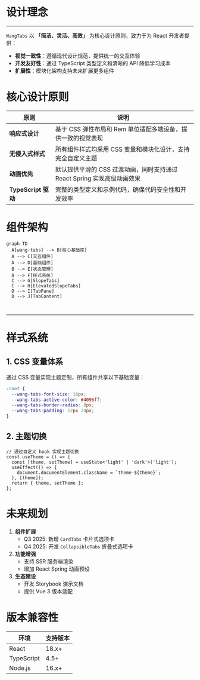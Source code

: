 # 设计理念
---

`WangTabs` 以 **「简洁、灵活、高效」** 为核心设计原则，致力于为 React 开发者提供：
- **视觉一致性**：遵循现代设计规范，提供统一的交互体验
- **开发友好性**：通过 TypeScript 类型定义和清晰的 API 降低学习成本
- **扩展性**：模块化架构支持未来扩展更多组件


# 核心设计原则
| 原则           | 说明                                                                 |
|----------------|--------------------------------------------------------------------|
| **响应式设计** | 基于 CSS 弹性布局和 Rem 单位适配多端设备，提供一致的视觉表现                           |
| **无侵入式样式** | 所有组件样式均采用 CSS 变量和模块化设计，支持完全自定义主题                              |
| **动画优先**   | 默认提供平滑的 CSS 过渡动画，同时支持通过 React Spring 实现高级动画效果                  |
| **TypeScript 驱动** | 完整的类型定义和示例代码，确保代码安全性和开发效率                                   |


# 组件架构
```mermaid
graph TD
  A[wang-tabs] --> B[核心基础库]
  A --> C[交互组件]
  A --> D[基础组件]
  B --> E[状态管理]
  B --> F[样式系统]
  C --> G[SlopeTabs]
  C --> H[ElevatedSlopeTabs]
  D --> I[TabPane]
  D --> J[TabContent]
  
  
```
---
# 样式系统
## 1. CSS 变量体系
通过 CSS 变量实现主题定制，所有组件共享以下基础变量：
```css
:root {
  --wang-tabs-font-size: 16px;
  --wang-tabs-active-color: #4096ff;
  --wang-tabs-border-radius: 8px;
  --wang-tabs-padding: 12px 24px;
}
```

## 2. 主题切换
```tsx
// 通过自定义 hook 实现主题切换
const useTheme = () => {
  const [theme, setTheme] = useState<'light' | 'dark'>('light');
  useEffect(() => {
    document.documentElement.className = `theme-${theme}`;
  }, [theme]);
  return { theme, setTheme };
};
```


# 未来规划
1. **组件扩展**
   - Q3 2025: 新增 `CardTabs` 卡片式选项卡
   - Q4 2025: 开发 `CollapsibleTabs` 折叠式选项卡
2. **功能增强**
   - 支持 SSR 服务端渲染
   - 增加 React Spring 动画预设
3. **生态建设**
   - 开发 Storybook 演示文档
   - 提供 Vue 3 版本适配


# 版本兼容性
| 环境       | 支持版本       |
|------------|-------------|
| React      | 18.x+       |
| TypeScript | 4.5+        |
| Node.js    | 16.x+       |